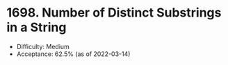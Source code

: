 # 1698. Number of Distinct Substrings in a String
- Difficulty: Medium
- Acceptance: 62.5% (as of 2022-03-14)
